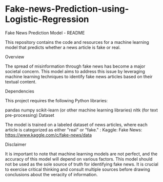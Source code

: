 # Fake-news-Prediction-using-Logistic-Regression

Fake News Prediction Model - README

This repository contains the code and resources for a machine learning model that predicts whether a news article is fake or real.

Overview

The spread of misinformation through fake news has become a major societal concern. This model aims to address this issue by leveraging machine learning techniques to identify fake news articles based on their textual content.

Dependencies

This project requires the following Python libraries:

pandas
numpy
scikit-learn (or other machine learning libraries)
nltk (for text pre-processing)
Dataset

The model is trained on a labeled dataset of news articles, where each article is categorized as either "real" or "fake." :
  Kaggle: Fake News: https://www.kaggle.com/c/fake-news/data

Disclaimer

It is important to note that machine learning models are not perfect, and the accuracy of this model will depend on various factors. This model should not be used as the sole source of truth for identifying fake news. It is crucial to exercise critical thinking and consult multiple sources before drawing conclusions about the veracity of information.
